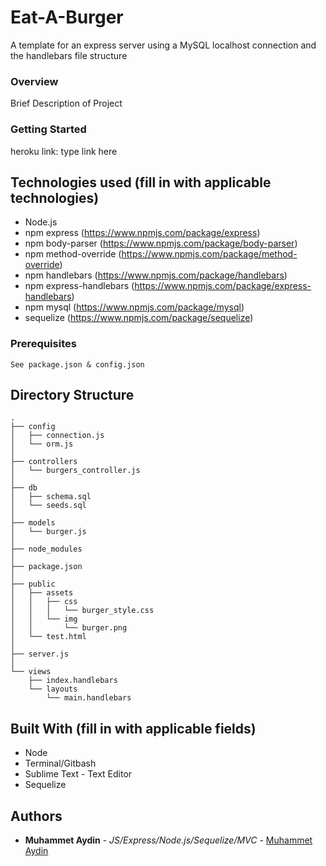 # Eat-A-Burger

A template for an express server using a MySQL localhost connection and the handlebars file structure

### Overview

Brief Description of Project 

### Getting Started

heroku link: type link here


## Technologies used (fill in with applicable technologies)
- Node.js
- npm express (https://www.npmjs.com/package/express)
- npm body-parser (https://www.npmjs.com/package/body-parser)
- npm method-override (https://www.npmjs.com/package/method-override)
- npm handlebars (https://www.npmjs.com/package/handlebars)
- npm express-handlebars (https://www.npmjs.com/package/express-handlebars)
- npm mysql (https://www.npmjs.com/package/mysql)
- sequelize (https://www.npmjs.com/package/sequelize)

### Prerequisites

```
See package.json & config.json

```


## Directory Structure

```
.
├── config
│   ├── connection.js
│   └── orm.js
│ 
├── controllers
│   └── burgers_controller.js
│
├── db
│   ├── schema.sql
│   └── seeds.sql
│
├── models
│   └── burger.js
│ 
├── node_modules
│ 
├── package.json
│
├── public
│   ├── assets
│   │   ├── css
│   │   │   └── burger_style.css
│   │   └── img
│   │       └── burger.png
│   └── test.html
│
├── server.js
│
└── views
    ├── index.handlebars
    └── layouts
        └── main.handlebars
```



## Built With (fill in with applicable fields)

* Node
* Terminal/Gitbash
* Sublime Text - Text Editor
* Sequelize

## Authors

* **Muhammet Aydin** - *JS/Express/Node.js/Sequelize/MVC* - [Muhammet Aydin](https://github.com/muhammeta7/burger)

